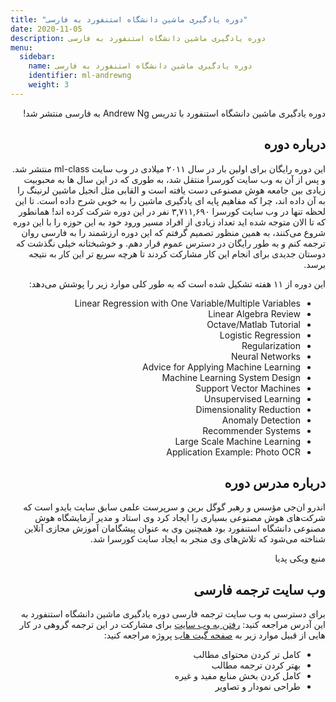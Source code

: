 ```yaml
---
title: "دوره یادگیری ماشین دانشگاه استنفورد به فارسی"
date: 2020-11-05
description: دوره یادگیری ماشین دانشگاه استنفورد به فارسی
menu:
  sidebar:
    name: دوره یادگیری ماشین دانشگاه استنفورد به فارسی
    identifier: ml-andrewng
    weight: 3
---
```


<div dir=rtl align="right">

 دوره یادگیری ماشین دانشگاه استنفورد با تدریس Andrew Ng به فارسی منتشر شد!
 
## درباره دوره

این دوره رایگان برای اولین بار در سال ۲۰۱۱ میلادی در وب سایت ml-class منتشر شد. و پس از آن به وب سایت کورسرا منتقل شد، به طوری که در این سال ها به محبوبیت زیادی بین جامعه هوش مصنوعی دست یافته است و القابی مثل انجیل ماشین لرنینگ را به آن داده اند، چرا که مفاهیم پایه ای یادگیری ماشین را به خوبی شرح داده است.
تا این لحظه تنها در وب سایت کورسرا ۳,۷۱۱,۶۹۰ نفر در این دوره شرکت کرده اند!
همانطور که تا الان متوجه شده اید تعداد زیادی از افراد مسیر ورود خود به این حوزه را با این دوره شروع می‌کنند، به همین منظور تصمیم گرفتم که این دوره ارزشمند را به فارسی روان ترجمه کنم و به طور رایگان در دسترس عموم قرار دهم. و خوشبختانه خیلی نگذشت که دوستان جدیدی برای انجام این کار مشارکت کردند تا هرچه سریع تر این کار به نتیجه برسد.

این دوره از ۱۱ هفته تشکیل شده است که به طور کلی موارد زیر را پوشش می‌دهد:

- Linear Regression with One Variable/Multiple Variables
- Linear Algebra Review
- Octave/Matlab Tutorial
- Logistic Regression
- Regularization
- Neural Networks
- Advice for Applying Machine Learning
- Machine Learning System Design
- Support Vector Machines
- Unsupervised Learning
- Dimensionality Reduction
- Anomaly Detection
- Recommender Systems
- Large Scale Machine Learning
- Application Example: Photo OCR

## درباره مدرس دوره

اندرو ان‌جی مؤسس و رهبر گوگل برین و سرپرست علمی سابق سایت بایدو است که شرکت‌های هوش مصنوعی بسیاری را ایجاد کرد وی استاد و مدیر آزمایشگاه هوش مصنوعی دانشگاه استنفورد بود همچنین وی به عنوان پیشگامان آموزش مجازی آنلاین شناخته می‌شود که تلاش‌های وی منجر به ایجاد سایت کورسرا شد.

منبع ویکی پدیا


## وب سایت ترجمه فارسی

برای دسترسی به وب سایت ترجمه فارسی دوره یادگیری ماشین دانشگاه استنفورد به این آدرس مراجعه کنید:
[رفتن به وب سایت](https://mehrdad-dev.github.io/ml-andrew-ng)
برای مشارکت در این ترجمه گروهی در کار هایی از قبیل موارد زیر به
[صفحه گیت هاب](https://github.com/mehrdad-dev/ml-andrew-ng-code)
پروژه مراجعه کنید:
- کامل تر کردن محتوای مطالب
- بهتر کردن ترجمه مطالب
- کامل کردن بخش منابع مفید و غیره
- طراحی نمودار و تصاویر 



</div>